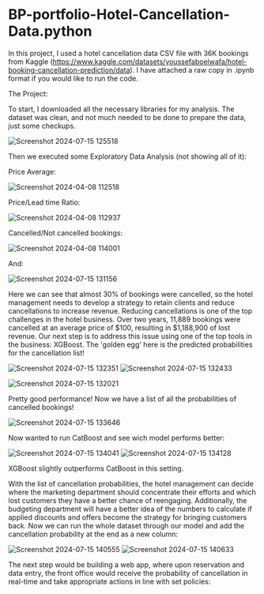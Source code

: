 # BP-portfolio-Hotel-Cancellation-Data.python

In this project, I used a hotel cancellation data CSV file with 36K bookings from Kaggle (https://www.kaggle.com/datasets/youssefaboelwafa/hotel-booking-cancellation-prediction/data). I have attached a raw copy in .ipynb format if you would like to run the code.

The Project:

To start, I downloaded all the necessary libraries for my analysis. The dataset was clean, and not much needed to be done to prepare the data, just some checkups.

![Screenshot 2024-07-15 125518](https://github.com/user-attachments/assets/9b2788ee-70ff-464f-a561-4129408df434)

Then we executed some Exploratory Data Analysis (not showing all of it):

Price Average:

![Screenshot 2024-04-08 112518](https://github.com/user-attachments/assets/160ec2cf-1e91-4c7b-803f-80d752a2b14e)

Price/Lead time Ratio:

![Screenshot 2024-04-08 112937](https://github.com/user-attachments/assets/635ef72a-f14f-44e3-b37e-fe64aabea8d2)

Cancelled/Not cancelled bookings:

![Screenshot 2024-04-08 114001](https://github.com/user-attachments/assets/e5eeb69a-620a-4ab9-a315-d273f4aeac40)

And:

![Screenshot 2024-07-15 131156](https://github.com/user-attachments/assets/01de5657-765e-4231-a513-03f1cd5b6b30)


Here we can see that almost 30% of bookings were cancelled, so the hotel management needs to develop a strategy to retain clients and reduce cancellations to increase revenue. Reducing cancellations is one of the top challenges in the hotel business. Over two years, 11,889 bookings were cancelled at an average price of $100, resulting in $1,188,900 of lost revenue. Our next step is to address this issue using one of the top tools in the business: XGBoost. The 'golden egg' here is the predicted probabilities for the cancellation list!

![Screenshot 2024-07-15 132351](https://github.com/user-attachments/assets/e0a55ba2-010b-4bde-ae17-0ddfbbde6398)
![Screenshot 2024-07-15 132433](https://github.com/user-attachments/assets/eaf72805-3911-400b-bb28-2265d274017a)


![Screenshot 2024-07-15 132021](https://github.com/user-attachments/assets/6fbf7d24-d14c-4f90-ab2c-b9ef4c040f5e)


Pretty good performance! Now we have a list of all the probabilities of cancelled bookings!

![Screenshot 2024-07-15 133646](https://github.com/user-attachments/assets/0b8a3e9e-a7e3-4aa2-bc0d-21c25bd4ec5c)

Now wanted to run CatBoost and see wich model performs better:

![Screenshot 2024-07-15 134041](https://github.com/user-attachments/assets/0e469d94-c003-48e9-bc4f-fa71df6ab799)
![Screenshot 2024-07-15 134128](https://github.com/user-attachments/assets/abf69ccd-276f-468c-b89d-05f3c01c1464)

XGBoost slightly outperforms CatBoost in this setting.

With the list of cancellation probabilities, the hotel management can decide where the marketing department should concentrate their efforts and which lost customers they have a better chance of reengaging. Additionally, the budgeting department will have a better idea of the numbers to calculate if applied discounts and offers become the strategy for bringing customers back. Now we can run the whole dataset through our model and add the cancellation probability at the end as a new column:

![Screenshot 2024-07-15 140555](https://github.com/user-attachments/assets/4bc2a061-b95d-4c82-a9ae-55d35fb040b3)
![Screenshot 2024-07-15 140633](https://github.com/user-attachments/assets/809d7c69-8e99-47d0-aeba-91b7dcb7b95d)

The next step would be building a web app, where upon reservation and data entry, the front office would receive the probability of cancellation in real-time and take appropriate actions in line with set policies:


